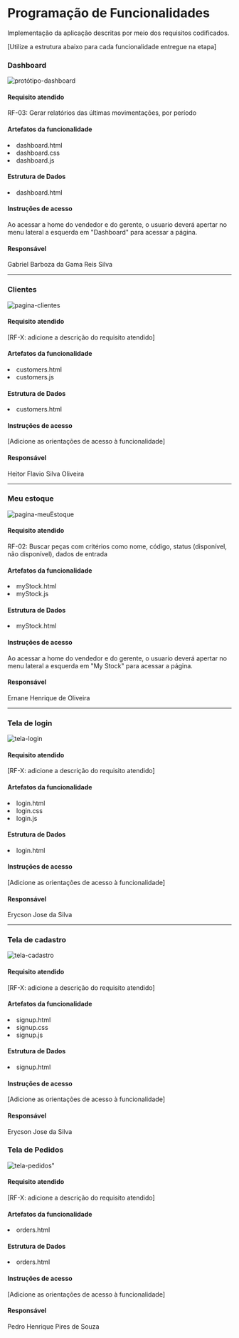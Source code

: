 # Programação de Funcionalidades

Implementação da aplicação descritas por meio dos requisitos codificados. 

[Utilize a estrutura abaixo para cada funcionalidade entregue na etapa]

### Dashboard

<img src="img/DashboardSFAP.png" alt="protótipo-dashboard">


#### Requisito atendido

RF-03: Gerar relatórios das últimas movimentações, por período


#### Artefatos da funcionalidade

<li>dashboard.html</li>
<li>dashboard.css</li>
<li>dashboard.js</li>

#### Estrutura de Dados

<li>dashboard.html</li>


#### Instruções de acesso

Ao acessar a home do vendedor e do gerente, o usuario deverá apertar no menu lateral a esquerda em "Dashboard" para acessar a página.


#### Responsável

Gabriel Barboza da Gama Reis Silva

<hr>

### Clientes

<img src="img/clientesSFAP.png" alt="pagina-clientes">


#### Requisito atendido

[RF-X: adicione a descrição do requisito atendido]


#### Artefatos da funcionalidade

<li>customers.html</li>
<li>customers.js</li>


#### Estrutura de Dados

<li>customers.html</li>


#### Instruções de acesso

[Adicione as orientações de acesso à funcionalidade]


#### Responsável

Heitor Flavio Silva Oliveira

<hr>

### Meu estoque

<img src="img/meuEstoqueSFAP.png" alt="pagina-meuEstoque">


#### Requisito atendido

RF-02: Buscar peças com critérios como nome, código, status (disponível, não disponível), dados de entrada


#### Artefatos da funcionalidade

<li>myStock.html</li>
<li>myStock.js</li>


#### Estrutura de Dados

<li>myStock.html</li>


#### Instruções de acesso

Ao acessar a home do vendedor e do gerente, o usuario deverá apertar no menu lateral a esquerda em "My Stock" para acessar a página.


#### Responsável

Ernane Henrique de Oliveira

<hr>

### Tela de login

<img src="img/loginSFAP.png" alt="tela-login">


#### Requisito atendido

[RF-X: adicione a descrição do requisito atendido]


#### Artefatos da funcionalidade

<li>login.html</li>
<li>login.css</li>
<li>login.js</li>


#### Estrutura de Dados

<li>login.html</li>


#### Instruções de acesso

[Adicione as orientações de acesso à funcionalidade]


#### Responsável

Erycson Jose da Silva

<hr>

### Tela de cadastro

<img src="img/cadastroSFAP.png" alt="tela-cadastro">

#### Requisito atendido

[RF-X: adicione a descrição do requisito atendido]


#### Artefatos da funcionalidade

<li>signup.html</li>
<li>signup.css</li>
<li>signup.js</li>


#### Estrutura de Dados

<li>signup.html</li>


#### Instruções de acesso

[Adicione as orientações de acesso à funcionalidade]


#### Responsável

Erycson Jose da Silva

### Tela de Pedidos

<img src="img/pedidosSFAP.png" alt="tela-pedidos">"

#### Requisito atendido

[RF-X: adicione a descrição do requisito atendido]


#### Artefatos da funcionalidade

<li>orders.html</li>



#### Estrutura de Dados

<li>orders.html</li>


#### Instruções de acesso

[Adicione as orientações de acesso à funcionalidade]


#### Responsável

Pedro Henrique Pires de Souza

